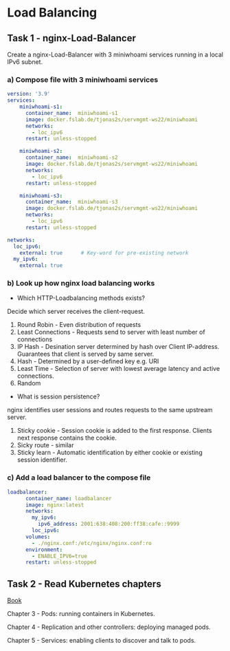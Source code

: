 # Load Balancing

## Task 1 - nginx-Load-Balancer

Create a nginx-Load-Balancer with 3 miniwhoami services running in a local IPv6 subnet.

### a) Compose file with 3 miniwhoami services

```yaml
version: '3.9'
services:
    miniwhoami-s1:
      container_name:  miniwhoami-s1
      image: docker.fslab.de/tjonas2s/servmgmt-ws22/miniwhoami
      networks:
        - loc_ipv6
      restart: unless-stopped

    miniwhoami-s2:
      container_name:  miniwhoami-s2
      image: docker.fslab.de/tjonas2s/servmgmt-ws22/miniwhoami
      networks:
        - loc_ipv6
      restart: unless-stopped

    miniwhoami-s3:
      container_name:  miniwhoami-s3
      image: docker.fslab.de/tjonas2s/servmgmt-ws22/miniwhoami
      networks:
        - loc_ipv6
      restart: unless-stopped

networks:
  loc_ipv6:
    external: true      # Key-word for pre-existing network
  my_ipv6:
    external: true
```

### b) Look up how nginx load balancing works

- Which HTTP-Loadbalancing methods exists?

Decide which server receives the client-request.

1. Round Robin - Even distribution of requests
2. Least Connections - Requests send to server with least number of connections
3. IP Hash - Desination server determined by hash over Client IP-address. Guarantees that client is served by same server.
4. Hash - Determined by a user-defined key e.g. URI
5. Least Time - Selection of server with lowest average latency and active connections.
6. Random

- What is session persistence?

nginx identifies user sessions and routes requests to the same upstream server.

1. Sticky cookie - Session cookie is added to the first response. Clients next response contains the cookie.
2. Sicky route - similar
3. Sticky learn - Automatic identification by either cookie or existing session identifier.


### c) Add a load balancer to the compose file

```yaml
loadbalancer:
      container_name: loadbalancer
      image: nginx:latest
      networks:
        my_ipv6:
          ipv6_address: 2001:638:408:200:ff38:cafe::9999
        loc_ipv6:
      volumes:
        - ./nginx.conf:/etc/nginx/nginx.conf:ro
      environment:
        - ENABLE_IPV6=true 
      restart: unless-stopped
```

## Task 2 - Read Kubernetes chapters

[Book](https://www.manning.com/books/kubernetes-in-action)

Chapter 3 - Pods: running containers in Kubernetes.

Chapter 4 - Replication and other controllers: deploying managed pods.

Chapter 5 - Services: enabling clients to discover and talk to pods.